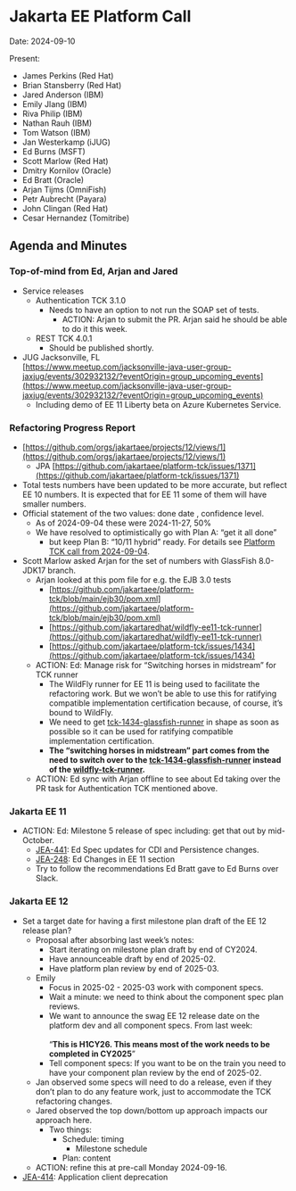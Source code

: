 # Jakarta EE Platform Call

Date: 2024-09-10

Present:

* James Perkins (Red Hat)
* Brian Stansberry (Red Hat)
* Jared Anderson (IBM)
* Emily JIang (IBM)
* Riva Philip (IBM)
* Nathan Rauh (IBM)
* Tom Watson (IBM)
* Jan Westerkamp (iJUG)
* Ed Burns (MSFT)
* Scott Marlow (Red Hat)
* Dmitry Kornilov (Oracle)
* Ed Bratt (Oracle)
* Arjan Tijms (OmniFish)
* Petr Aubrecht (Payara)
* John Clingan (Red Hat)
* Cesar Hernandez (Tomitribe)

## Agenda and Minutes

### Top-of-mind from Ed, Arjan and Jared

* Service releases
    * Authentication TCK 3.1.0
        * Needs to have an option to not run the SOAP set of tests.
            * ACTION: Arjan to submit the PR. Arjan said he should be able to do it this week.
    * REST TCK 4.0.1
        * Should be published shortly.
* JUG Jacksonville, FL \
[https://www.meetup.com/jacksonville-java-user-group-jaxjug/events/302932132/?eventOrigin=group_upcoming_events](https://www.meetup.com/jacksonville-java-user-group-jaxjug/events/302932132/?eventOrigin=group_upcoming_events) 
    * Including demo of EE 11 Liberty beta on Azure Kubernetes Service.

### Refactoring Progress Report

* [https://github.com/orgs/jakartaee/projects/12/views/1](https://github.com/orgs/jakartaee/projects/12/views/1)
    * JPA [https://github.com/jakartaee/platform-tck/issues/1371](https://github.com/jakartaee/platform-tck/issues/1371)
* Total tests numbers have been updated to be more accurate, but reflect EE 10 numbers. It is expected that for EE 11 some of them will have smaller numbers.
* Official statement of the two values: done date , confidence level. 
    * As of 2024-09-04 these were 2024-11-27, 50%
    * We have resolved to optimistically go with Plan A: “get it all done”
        * but keep Plan B: “10/11 hybrid” ready. For details see [Platform TCK call from 2024-09-04](https://docs.google.com/document/d/1V1dDLJkd14EDRMPeuI0VzPtU4Lbli8FFBd1pLDLlOrY/edit).
* Scott Marlow asked Arjan for the set of numbers with GlassFish 8.0-JDK17 branch. 
    * Arjan looked at this pom file for e.g. the EJB 3.0 tests
        * [https://github.com/jakartaee/platform-tck/blob/main/ejb30/pom.xml](https://github.com/jakartaee/platform-tck/blob/main/ejb30/pom.xml)
        * [https://github.com/jakartaredhat/wildfly-ee11-tck-runner](https://github.com/jakartaredhat/wildfly-ee11-tck-runner)
        * [https://github.com/jakartaee/platform-tck/issues/1434](https://github.com/jakartaee/platform-tck/issues/1434)
    * ACTION: Ed: Manage risk for  “Switching horses in midstream” for TCK runner
        * The WildFly runner for EE 11 is being used to facilitate the refactoring work. But we won’t be able to use this for ratifying compatible implementation certification because, of course, it’s bound to WildFly.
        * We need to get [tck-1434-glassfish-runner](https://github.com/jakartaee/platform-tck/issues/1434) in shape as soon as possible so it can be used for ratifying compatible implementation certification.
        * **The “switching horses in midstream” part comes from the need to switch over to the [tck-1434-glassfish-runner](https://github.com/jakartaee/platform-tck/issues/1434) instead of the [wildfly-tck-runner](https://github.com/jakartaredhat/wildfly-ee11-tck-runner).**
    * ACTION: Ed sync with Arjan offline to see about Ed taking over the PR task for Authentication TCK mentioned above.

### Jakarta EE 11

* ACTION: Ed: Milestone 5 release of spec including: get that out by mid-October.
    * [JEA-441](https://dev.azure.com/jakarta-ee-azdo/jakarta-ee-azdo/_workitems/edit/441): Ed Spec updates for CDI and Persistence changes.
    * [JEA-248](https://dev.azure.com/jakarta-ee-azdo/jakarta-ee-azdo/_workitems/edit/248): Ed Changes in EE 11 section
    * Try to follow the recommendations Ed Bratt gave to Ed Burns over Slack.

### Jakarta EE 12

* Set a target date for having a first milestone plan draft of the EE 12 release plan?
    * Proposal after absorbing last week’s notes:
        * Start iterating on milestone plan draft by end of CY2024.
        * Have announceable draft by end of 2025-02.
        * Have platform plan review by end of 2025-03.
    * Emily
        * Focus in 2025-02 - 2025-03 work with component specs.
        * Wait a minute: we need to think about the component spec plan reviews.
        * We want to announce the swag EE 12 release date on the platform dev and all component specs. From last week: \
 \
“**This is H1CY26.  This means most of the work needs to be completed in CY2025**”
        * Tell component specs: If you want to be on the train you need to have your component plan review by the end of 2025-02.
    * Jan observed some specs will need to do a release, even if they don’t plan to do any feature work, just to accommodate the TCK refactoring changes.
    * Jared observed the top down/bottom up approach impacts our approach here.
        * Two things: 
            * Schedule: timing
                * Milestone schedule
            * Plan: content
    * ACTION: refine this at pre-call Monday 2024-09-16.
* [JEA-414](https://dev.azure.com/jakarta-ee-azdo/jakarta-ee-azdo/_workitems/edit/414): Application client deprecation